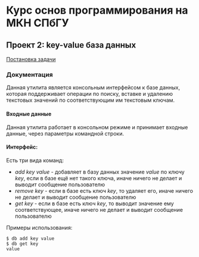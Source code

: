 # Курс основ программирования на МКН СПбГУ
## Проект 2: key-value база данных

[Постановка задачи](./TASK.md)

### Документация

Данная утилита является консольным интерфейсом к базе данных, которая поддерживает операции по поиску, вставке и удалению текстовых значений по соответствующим им текстовым ключам.

#### Входные данные

Данная утилита работает в консольном режиме и принимает входные данные, через параметры командной строки.

#### Интерфейс:

Есть три вида команд:
* *add key value* - добавляет в базу данных значение *value* по ключу *key*, если в базе ещё нет такого ключа, иначе ничего не делает и выводит сообщение пользователю
* *remove key* - если в базе есть ключ *key*, то удаляет его, иначе ничего не делает и выводит сообщение пользователю
* *get key* - если в базе есть ключ *key*, то выводит значение ему соответствующее, иначе ничего не делает и выводит сообщение пользователю

Примеры использования:

    $ db add key value
    $ db get key
    value

